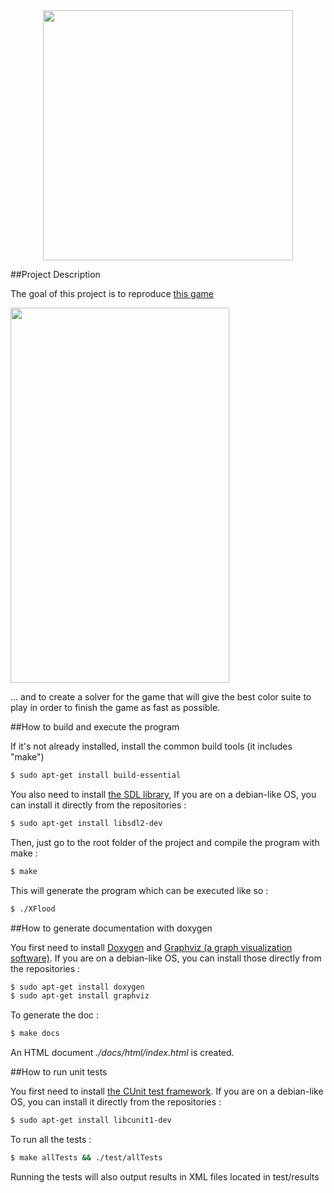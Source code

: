 <div style="text-align: center"><img src="http://img15.hostingpics.net/pics/908468Xfloodlogo.png" width=400 height=400 align="middle"></div>

##Project Description

The goal of this project is to reproduce [this game](https://play.google.com/store/apps/details?id=com.wetpalm.colorflood&hl=en)

<img src="http://www.appscrawler.com/application/ScreenShotImageAction.do?appId=107888&imageId=0" width=350 height=600>

... and to create a solver for the game that will give the best color suite to play in order to finish the game as fast as possible.

##How to build and execute the program

If it's not already installed, install the common build tools (it includes "make")
```bash
$ sudo apt-get install build-essential
```

You also need to install [the SDL library](https://www.libsdl.org/),
If you are on a debian-like OS, you can install it directly from the repositories :
```bash
$ sudo apt-get install libsdl2-dev
```

Then, just go to the root folder of the project and compile the program with make :
```bash
$ make
```

This will generate the program which can be executed like so :

```bash
$ ./XFlood
```

##How to generate documentation with doxygen

You first need to install [Doxygen](http://www.stack.nl/~dimitri/doxygen/download.html) and [Graphviz (a graph visualization software)](http://www.graphviz.org/Download..php).
If you are on a debian-like OS, you can install those directly from the repositories :
```bash
$ sudo apt-get install doxygen
$ sudo apt-get install graphviz
```

To generate the doc :

```bash
$ make docs
```

An HTML document *./docs/html/index.html* is created.

##How to run unit tests

You first need to install [the CUnit test framework](http://cunit.sourceforge.net/).
If you are on a debian-like OS, you can install it directly from the repositories :
```bash
$ sudo apt-get install libcunit1-dev
```

To run all the tests :

```bash
$ make allTests && ./test/allTests
```

Running the tests will also output results in XML files located in test/results 
